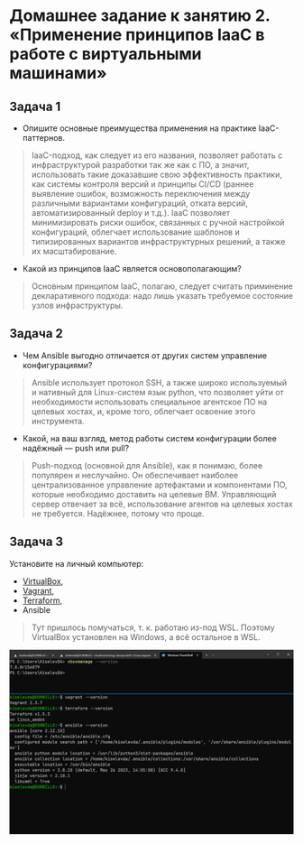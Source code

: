 # Домашнее задание к занятию 2. «Применение принципов IaaC в работе с виртуальными машинами»

## Задача 1

- Опишите основные преимущества применения на практике IaaC-паттернов.

> IaaC-подход, как следует из его названия, позволяет работать с инфраструктурой разработки так же как с ПО, а значит, использовать такие доказавшие свою эффективность практики, как системы контроля версий и принципы CI/CD (раннее выявление ошибок, возможность переключения между различными вариантами конфигураций, отката версий, автоматизированный deploy и т.д.). IaaC позволяет минимизировать риски ошибок, связанных с ручной настройкой конфигураций, облегчает использование шаблонов и типизированных вариантов инфраструктурных решений, а также их масштабирование.

- Какой из принципов IaaC является основополагающим?

> Основным принципом IaaC, полагаю, следует считать приминение декларативного подхода: надо лишь указать требуемое состояние узлов инфраструктуры.

## Задача 2

- Чем Ansible выгодно отличается от других систем управление конфигурациями?

> Ansible использует протокол SSH, а также широко используемый и нативный для Linux-систем язык python, что позволяет уйти от необходимости использовать специальное агентское ПО на целевых хостах, и, кроме того, облегчает освоение этого инструмента.

- Какой, на ваш взгляд, метод работы систем конфигурации более надёжный — push или pull?

> Push-подход (основной для Ansible), как я понимаю, более популярен и неслучайно. Он обеспечивает наиболее централизованное управление артефактами и компонентами ПО, которые необходимо доставить на целевые ВМ. Управляющий сервер отвечает за всё, использование агентов на целевых хостах не требуется. Надёжнее, потому что проще.

## Задача 3

Установите на личный компьютер:

- [VirtualBox](https://www.virtualbox.org/),
- [Vagrant](https://github.com/netology-code/devops-materials),
- [Terraform](https://github.com/netology-code/devops-materials/blob/master/README.md),
- Ansible

> Тут пришлось помучаться, т. к. работаю из-под WSL. Поэтому VirtualBox установлен на Windows, а всё остальное в WSL.

![versions](task3.png)
